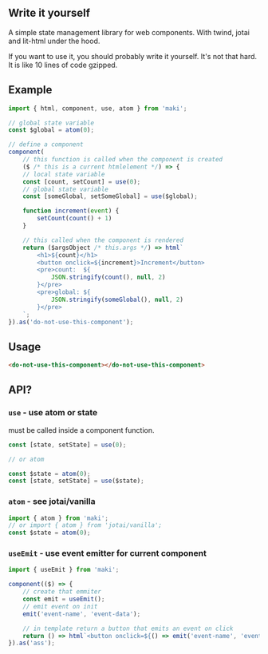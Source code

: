 ## Write it yourself

A simple state management library for web components.
With twind, jotai and lit-html under the hood.

If you want to use it, you should probably write it yourself. It's not that hard.
It is like 10 lines of code gzipped.

## Example

```ts
import { html, component, use, atom } from 'maki';

// global state variable
const $global = atom(0);

// define a component
component(
    // this function is called when the component is created
    ($ /* this is a current htmlelement */) => {
    // local state variable
    const [count, setCount] = use(0);
    // global state variable
    const [someGlobal, setSomeGlobal] = use($global);

    function increment(event) {
        setCount(count() + 1)
    }

    // this called when the component is rendered
    return ($argsObject /* this.args */) => html`
        <h1>${count}</h1>
        <button onclick=${increment}>Increment</button>
        <pre>count:  ${
            JSON.stringify(count(), null, 2)
        }</pre>
        <pre>global: ${
            JSON.stringify(someGlobal(), null, 2)
        }</pre>
    `;
}).as('do-not-use-this-component');
```

## Usage

```html
<do-not-use-this-component></do-not-use-this-component>
```

## API?

### `use` - use atom or state
must be called inside a component function.

```ts
const [state, setState] = use(0);

// or atom

const $state = atom(0);
const [state, setState] = use($state);
```

### `atom` - see jotai/vanilla
```ts
import { atom } from 'maki';
// or import { atom } from 'jotai/vanilla';
const $state = atom(0);
```

### `useEmit` - use event emitter for current component
```ts
import { useEmit } from 'maki';

component(($) => {
    // create that emmiter
    const emit = useEmit();
    // emit event on init
    emit('event-name', 'event-data');

    // in template return a button that emits an event on click
    return () => html`<button onclick=${() => emit('event-name', 'event-data')}>Emit</button>`;
}).as('ass');
```
